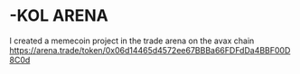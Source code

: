 # -KOL ARENA
I created a memecoin project in the trade arena on the avax chain
https://arena.trade/token/0x06d14465d4572ee67BBBa66FDFdDa4BBF00D8C0d
